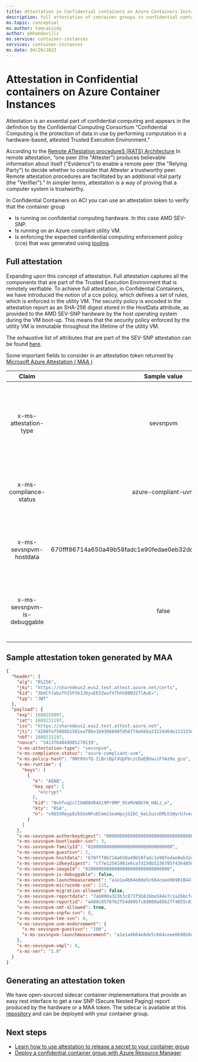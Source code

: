 ```yaml
---
title: Attestation in Confidential containers on Azure Containers Instances 
description: full attestation of container groups in confidential containers on Azure Container Instances  
ms.topic: conceptual
ms.author: tomcassidy
author: pkhandavilli
ms.service: container-instances
services: container-instances
ms.date: 04/20/2023
---
```


# Attestation in Confidential containers on Azure Container Instances 

Attestation is an essential part of confidential computing and appears in the definition by the Confidential Computing Consortium “Confidential Computing is the protection of data in use by performing computation in a hardware-based, attested Trusted Execution Environment."

According to the [Remote ATtestation procedureS (RATS) Architecture](https://www.ietf.org/rfc/rfc9334.html) In remote attestation, “one peer (the "Attester") produces believable information about itself ("Evidence") to enable a remote peer (the "Relying Party") to decide whether to consider that Attester a trustworthy peer. Remote attestation procedures are facilitated by an additional vital party (the "Verifier").” In simpler terms, attestation is a way of proving that a computer system is trustworthy. 

In Confidential Containers on ACI you can use an attestation token to verify that the container group

- Is running on confidential computing hardware. In this case AMD SEV-SNP.
- Is running on an Azure compliant utility VM.
- Is enforcing the expected confidential computing enforcement policy (cce) that was generated using [tooling](https://github.com/Azure/azure-cli-extensions/blob/main/src/confcom/azext_confcom/README.md).

## Full attestation 

Expanding upon this concept of attestation. Full attestation captures all the components that are part of the Trusted Execution Environment that is remotely verifiable. To achieve full attestation, in Confidential Containers, we have introduced the notion of a cce policy, which defines a set of rules, which is enforced in the utility VM. The security policy is encoded in the attestation report as an SHA-256 digest stored in the HostData attribute, as provided to the AMD SEV-SNP hardware by the host operating system during the VM boot-up. This means that the security policy enforced by the utility VM is immutable throughout the lifetime of the utility VM.

The exhaustive list of attributes that are part of the SEV-SNP attestation can be found [here](https://www.amd.com/system/files/TechDocs/56860.pdf).

Some important fields to consider in an attestation token returned by [Microsoft Azure Attestation ( MAA )](../attestation/overview.md) 

|            Claim            |                           Sample value                           |                                           Description                                           |
|:---------------------------:|:----------------------------------------------------------------:|:-----------------------------------------------------------------------------------------------:|
| x-ms-attestation-type       | sevsnpvm                                                         | String value that describes the attestation type. For example, in this scenario sevsnp hardware |
| x-ms-compliance-status      | azure-compliant-uvm                                              | Compliance status of the utility VM that runs the container group.                              |
| x-ms-sevsnpvm-hostdata      | 670fff86714a650a49b58fadc1e90fedae0eb32dd51e34931c1e7a1839c08f6f | Hash of the cce policy that was generated using tooling during deployment.                      |
| x-ms-sevsnpvm-is-debuggable | false                                                            | Flag to indicate whether the underlying hardware is running in debug mode                       |

## Sample attestation token generated by MAA

```json
{
  "header": {
    "alg": "RS256",
    "jku": "https://sharedeus2.eus2.test.attest.azure.net/certs",
    "kid": "3bdCYJabzfhISFtb3J8yuEESZwufV7hhh08N3ZflAuE=",
    "typ": "JWT"
  },
  "payload": {
    "exp": 1680259997,
    "iat": 1680231197,
    "iss": "https://sharedeus2.eus2.test.attest.azure.net",
    "jti": "d288fef5880b1501ea70be1b9366840fd56f74e666a23224d6de113133cbd8d5",
    "nbf": 1680231197,
    "nonce": "3413764049005270139",
    "x-ms-attestation-type": "sevsnpvm",
    "x-ms-compliance-status": "azure-compliant-uvm",
    "x-ms-policy-hash": "9NY0VnTQ-IiBriBplVUpFbczcDaEBUwsiFYAzHu_gco",
    "x-ms-runtime": {
      "keys": [
        {
          "e": "AQAB",
          "key_ops": [
            "encrypt"
          ],
          "kid": "Nvhfuq2cCIOAB8XR4Xi9Pr0NP_9CeMzWQGtW_HALz_w",
          "kty": "RSA",
          "n": "v965SRmyp8zbG5eNFuDCmmiSeaHpujG2bC_keLSuzvDMLO1WyrUJveaa5bzMoO0pA46pXkmbqHisozVzpiNDLCo6d3z4TrGMeFPf2APIMu-RSrzN56qvHVyIr5caWfHWk-FMRDwAefyNYRHkdYYkgmFK44hhUdtlCAKEv5UQpFZjvh4iI9jVBdGYMyBaKQLhjI5WIh-QG6Za5sSuOCFMnmuyuvN5DflpLFz595Ss-EoBIY-Nil6lCtvcGgR-IbjUYHAOs5ajamTzgeO8kx3VCE9HcyKmyUZsiyiF6IDRp2Bpy3NHTjIz7tmkpTHx7tHnRtlfE2FUv0B6i_QYl_ZA5Q"
        }
      ]
    },
    "x-ms-sevsnpvm-authorkeydigest": "000000000000000000000000000000000000000000000000000000000000000000000000000000000000000000000000",
    "x-ms-sevsnpvm-bootloader-svn": 3,
    "x-ms-sevsnpvm-familyId": "01000000000000000000000000000000",
    "x-ms-sevsnpvm-guestsvn": 2,
    "x-ms-sevsnpvm-hostdata": "670fff86714a650a49b58fadc1e90fedae0eb32dd51e34931c1e7a1839c08f6f",
    "x-ms-sevsnpvm-idkeydigest": "cf7e12541981e6cafd150b5236785f4364850e2c4963825f9ab1d8091040aea0964bb9a8835f966bdc174d9ad53b4582",
    "x-ms-sevsnpvm-imageId": "02000000000000000000000000000000",
    "x-ms-sevsnpvm-is-debuggable": false,
    "x-ms-sevsnpvm-launchmeasurement": "a1e1a4b64e8de5c664ceee069010441f74cf039065b5b847e82b9d1a7629aaf33d5591c6b18cee48a4dde481aa88d0fb",
    "x-ms-sevsnpvm-microcode-svn": 115,
    "x-ms-sevsnpvm-migration-allowed": false,
    "x-ms-sevsnpvm-reportdata": "7ab000a323b3c873f5b81bbe584e7c1a26bcf40dc27e00f8e0d144b1ed2d14f10000000000000000000000000000000000000000000000000000000000000000",
    "x-ms-sevsnpvm-reportid": "a489c8578fb2f54d895fc8d000a85b2ff4855c015e4fb7216495c4dba4598345",
    "x-ms-sevsnpvm-smt-allowed": true,
    "x-ms-sevsnpvm-snpfw-svn": 8,
    "x-ms-sevsnpvm-tee-svn": 0,
    "x-ms-sevsnpvm-uvm-endorsement": {
      "x-ms-sevsnpvm-guestsvn": "100",
      "x-ms-sevsnpvm-launchmeasurement": "a1e1a4b64e8de5c664ceee069010441f74cf039065b5b847e82b9d1a7629aaf33d5591c6b18cee48a4dde481aa88d0fb"
    },
    "x-ms-sevsnpvm-vmpl": 0,
    "x-ms-ver": "1.0"
  }
}
```
## Generating an attestation token 

We have open-sourced sidecar container implementations that provide an easy rest interface to get a raw SNP (Secure Nested Paging) report produced by the hardware or a MAA token. The sidecar is available at this [repository](https://github.com/microsoft/confidential-sidecar-containers) and can be deployed with your container group. 

## Next steps

- [Learn how to use attestation to release a secret to your container group](../confidential-computing/skr-flow-confidential-containers-azure-container-instance.md)
- [Deploy a confidential container group with Azure Resource Manager](./container-instances-tutorial-deploy-confidential-containers-cce-arm.md)
